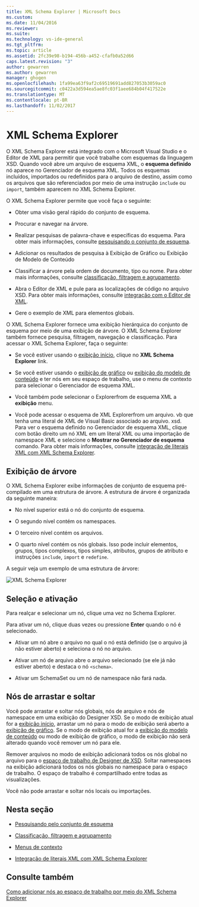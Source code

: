 ```yaml
---
title: XML Schema Explorer | Microsoft Docs
ms.custom: 
ms.date: 11/04/2016
ms.reviewer: 
ms.suite: 
ms.technology: vs-ide-general
ms.tgt_pltfrm: 
ms.topic: article
ms.assetid: 2fc39e98-b194-456b-a452-cfafb0a52d66
caps.latest.revision: "3"
author: gewarren
ms.author: gewarren
manager: ghogen
ms.openlocfilehash: 1fa99ea63f9af2c69519691add827053b3059ac0
ms.sourcegitcommit: c0422a3d594ea5ae8fc03f1aee684b04f417522e
ms.translationtype: MT
ms.contentlocale: pt-BR
ms.lasthandoff: 11/02/2017
---
```

# <a name="xml-schema-explorer"></a>XML Schema Explorer
O XML Schema Explorer está integrado com o Microsoft Visual Studio e o Editor de XML para permitir que você trabalhe com esquemas da linguagem XSD. Quando você abre um arquivo de esquema XML, o **esquema definido** nó aparece no Gerenciador de esquema XML. Todos os esquemas incluídos, importados ou redefinidos para o arquivo de destino, assim como os arquivos que são referenciados por meio de uma instrução `include` ou `import`, também aparecem no XML Schema Explorer.  
  
 O XML Schema Explorer permite que você faça o seguinte:  
  
-   Obter uma visão geral rápido do conjunto de esquema.  
  
-   Procurar e navegar na árvore.  
  
-   Realizar pesquisas de palavra-chave e específicas do esquema. Para obter mais informações, consulte [pesquisando o conjunto de esquema](../xml-tools/searching-the-schema-set.md).  
  
-   Adicionar os resultados de pesquisa à Exibição de Gráfico ou Exibição de Modelo de Conteúdo  
  
-   Classificar a árvore pela ordem de documento, tipo ou nome. Para obter mais informações, consulte [classificação, filtragem e agrupamento](../xml-tools/sorting-filtering-and-grouping-xml-schema-explorer.md).  
  
-   Abra o Editor de XML e pule para as localizações de código no arquivo XSD. Para obter mais informações, consulte [integração com o Editor de XML](../xml-tools/integration-with-xml-editor.md).  
  
-   Gere o exemplo de XML para elementos globais.  
  
O XML Schema Explorer fornece uma exibição hierárquica do conjunto de esquema por meio de uma exibição de árvore. O XML Schema Explorer também fornece pesquisa, filtragem, navegação e classificação. Para acessar o XML Schema Explorer, faça o seguinte:  
  
-   Se você estiver usando o [exibição início](../xml-tools/start-view.md), clique no **XML Schema Explorer** link.  
  
-   Se você estiver usando o [exibição de gráfico](../xml-tools/graph-view.md) ou [exibição do modelo de conteúdo](../xml-tools/content-model-view.md) e ter nós em seu espaço de trabalho, use o menu de contexto para selecionar o Gerenciador de esquema XML.  
  
-   Você também pode selecionar o Explorerfrom de esquema XML a **exibição** menu.  
  
-   Você pode acessar o esquema de XML Explorerfrom um arquivo. vb que tenha uma literal de XML de Visual Basic associado ao arquivo. xsd. Para ver o esquema definido no Gerenciador de esquema XML, clique com botão direito um nó XML em um literal XML ou uma importação de namespace XML e selecione o **Mostrar no Gerenciador de esquema** comando. Para obter mais informações, consulte [integração de literais XML com XML Schema Explorer](../xml-tools/integration-of-xml-literals-with-xml-schema-explorer.md).  
  
## <a name="tree-view"></a>Exibição de árvore  
 O XML Schema Explorer exibe informações de conjunto de esquema pré-compilado em uma estrutura de árvore. A estrutura de árvore é organizada da seguinte maneira:  
  
-   No nível superior está o nó do conjunto de esquema.  
  
-   O segundo nível contém os namespaces.  
  
-   O terceiro nível contém os arquivos.  
  
-   O quarto nível contém os nós globais. Isso pode incluir elementos, grupos, tipos complexos, tipos simples, atributos, grupos de atributo e instruções `include`, `import` e `redefine`.  
  
A seguir veja um exemplo de uma estrutura de árvore:  
  
![XML Schema Explorer](../xml-tools/media/xmlschemaexplorer.gif "XMLSchemaExplorer")  
  
## <a name="selection-and-activation"></a>Seleção e ativação  
 Para realçar e selecionar um nó, clique uma vez no Schema Explorer.  
  
 Para ativar um nó, clique duas vezes ou pressione **Enter** quando o nó é selecionado.  
  
-   Ativar um nó abre o arquivo no qual o nó está definido (se o arquivo já não estiver aberto) e seleciona o nó no arquivo.  
  
-   Ativar um nó de arquivo abre o arquivo selecionado (se ele já não estiver aberto) e destaca o nó `<schema>`.  
  
-   Ativar um SchemaSet ou um nó de namespace não fará nada.  
  
## <a name="draging-and-dropping-nodes"></a>Nós de arrastar e soltar  
 Você pode arrastar e soltar nós globais, nós de arquivo e nós de namespace em uma exibição do Designer XSD. Se o modo de exibição atual for a [exibição início](../xml-tools/start-view.md), arrastar um nó para o modo de exibição será aberto a [exibição de gráfico](../xml-tools/graph-view.md). Se o modo de exibição atual for a [exibição do modelo de conteúdo](../xml-tools/content-model-view.md) ou modo de exibição de gráfico, o modo de exibição não será alterado quando você remover um nó para ele.  
  
 Remover arquivos no modo de exibição adicionará todos os nós global no arquivo para o [espaço de trabalho de Designer de XSD](../xml-tools/xml-schema-designer-workspace.md). Soltar namespaces na exibição adicionará todos os nós globais no namespace para o espaço de trabalho. O espaço de trabalho é compartilhado entre todas as visualizações.  
  
 Você não pode arrastar e soltar nós locais ou importações.  
  
## <a name="in-this-section"></a>Nesta seção  
  
-   [Pesquisando pelo conjunto de esquema](../xml-tools/searching-the-schema-set.md)  
  
-   [Classificação, filtragem e agrupamento](../xml-tools/sorting-filtering-and-grouping-xml-schema-explorer.md)  
  
-   [Menus de contexto](../xml-tools/context-menus-xml-schema-explorer.md)  
  
-   [Integração de literais XML com XML Schema Explorer](../xml-tools/integration-of-xml-literals-with-xml-schema-explorer.md)  
  
## <a name="see-also"></a>Consulte também  
 [Como adicionar nós ao espaço de trabalho por meio do XML Schema Explorer](../xml-tools/how-to-add-nodes-to-the-workspace-from-the-xml-schema-explorer.md)